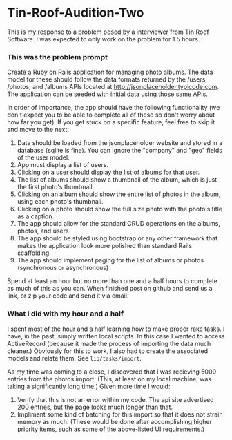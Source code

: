 # Tin-Roof-Audition-Two
This is my response to a problem posed by a interviewer from Tin Roof Software. I was expected to only work on the problem for 1.5 hours.

### This was the problem prompt ###

  Create a Ruby on Rails application for managing photo albums. The data model for these should follow the data formats returned by the /users, /photos, and /albums APIs located at http://jsonplaceholder.typicode.com. The application can be seeded with initial data using those same APIs. 
 
In order of importance, the app should have the following functionality (we don't expect you to be able to complete all of these so don't worry about how far you get). If you get stuck on a specific feature, feel free to skip it and move to the next:
 
1. Data should be loaded from the jsonplaceholder website and stored in a database (sqlite is fine). You can ignore the "company" and "geo" fields of the user model. 
2. App must display a list of users. 
3. Clicking on a user should display the list of albums for that user.
4. The list of albums should show a thumbnail of the album, which is just the first photo's thumbnail.
5. Clicking on an album should show the entire list of photos in the album, using each photo's thumbnail.
6. Clicking on a photo should show the full size photo with the photo's title as a caption.
7. The app should allow for the standard CRUD operations on the albums, photos, and users
8. The app should be styled using bootstrap or any other framework that makes the application look more polished than standard Rails scaffolding. 
9. The app should implement paging for the list of albums or photos (synchronous or asynchronous)
 
Spend at least an hour but no more than one and a half hours to complete as much of this as you can. When finished post on github and send us a link, or zip your code and send it via email. 

### What I did with my hour and a half ###

I spent most of the hour and a half learning how to make proper rake tasks. I have, in the past, simply written local scripts. In this case I wanted to access ActiveRecord (because it made the process of importing the data much cleaner.) Obviously for this to work, I also had to create the associated models and relate them. See `lib/tasks/import`.

As my time was coming to a close, I discovered that I was recieving 5000 entries from the photos import. (This, at least on my local machine, was taking a significantly long time.) Given more time I would: 
1. Verify that this is not an error within my code. The api site advertised 200 entries, but the page looks much longer than that.
2. Impliment some kind of batching for this import so that it does not strain memory as much.
(These would be done after accomplishing higher priority items, such as some of the above-listed UI requirements.)
